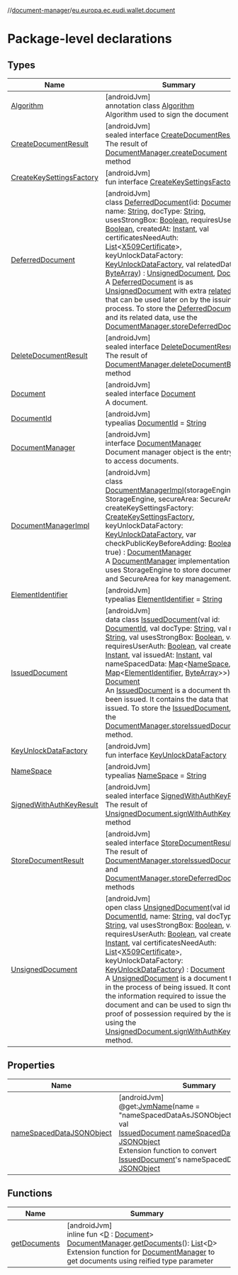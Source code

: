 //[document-manager](../../index.md)/[eu.europa.ec.eudi.wallet.document](index.md)

# Package-level declarations

## Types

| Name                                                              | Summary                                                                                                                                                                                                                                                                                                                                                                                                                                                                                                                                                                                                                                                                                                                                                                                                                                                                                                                                                                                                                                                                                                                                                                                                                                                                                                                                                                                                                                                                                                                              |
|-------------------------------------------------------------------|--------------------------------------------------------------------------------------------------------------------------------------------------------------------------------------------------------------------------------------------------------------------------------------------------------------------------------------------------------------------------------------------------------------------------------------------------------------------------------------------------------------------------------------------------------------------------------------------------------------------------------------------------------------------------------------------------------------------------------------------------------------------------------------------------------------------------------------------------------------------------------------------------------------------------------------------------------------------------------------------------------------------------------------------------------------------------------------------------------------------------------------------------------------------------------------------------------------------------------------------------------------------------------------------------------------------------------------------------------------------------------------------------------------------------------------------------------------------------------------------------------------------------------------|
| [Algorithm](-algorithm/index.md)                                  | [androidJvm]<br>annotation class [Algorithm](-algorithm/index.md)<br>Algorithm used to sign the document                                                                                                                                                                                                                                                                                                                                                                                                                                                                                                                                                                                                                                                                                                                                                                                                                                                                                                                                                                                                                                                                                                                                                                                                                                                                                                                                                                                                                             |
| [CreateDocumentResult](-create-document-result/index.md)          | [androidJvm]<br>sealed interface [CreateDocumentResult](-create-document-result/index.md)<br>The result of [DocumentManager.createDocument](-document-manager/create-document.md) method                                                                                                                                                                                                                                                                                                                                                                                                                                                                                                                                                                                                                                                                                                                                                                                                                                                                                                                                                                                                                                                                                                                                                                                                                                                                                                                                             |
| [CreateKeySettingsFactory](-create-key-settings-factory/index.md) | [androidJvm]<br>fun interface [CreateKeySettingsFactory](-create-key-settings-factory/index.md)                                                                                                                                                                                                                                                                                                                                                                                                                                                                                                                                                                                                                                                                                                                                                                                                                                                                                                                                                                                                                                                                                                                                                                                                                                                                                                                                                                                                                                      |
| [DeferredDocument](-deferred-document/index.md)                   | [androidJvm]<br>class [DeferredDocument](-deferred-document/index.md)(id: [DocumentId](-document-id/index.md), name: [String](https://kotlinlang.org/api/latest/jvm/stdlib/kotlin/-string/index.html), docType: [String](https://kotlinlang.org/api/latest/jvm/stdlib/kotlin/-string/index.html), usesStrongBox: [Boolean](https://kotlinlang.org/api/latest/jvm/stdlib/kotlin/-boolean/index.html), requiresUserAuth: [Boolean](https://kotlinlang.org/api/latest/jvm/stdlib/kotlin/-boolean/index.html), createdAt: [Instant](https://developer.android.com/reference/kotlin/java/time/Instant.html), val certificatesNeedAuth: [List](https://kotlinlang.org/api/latest/jvm/stdlib/kotlin.collections/-list/index.html)&lt;[X509Certificate](https://developer.android.com/reference/kotlin/java/security/cert/X509Certificate.html)&gt;, keyUnlockDataFactory: [KeyUnlockDataFactory](-key-unlock-data-factory/index.md), val relatedData: [ByteArray](https://kotlinlang.org/api/latest/jvm/stdlib/kotlin/-byte-array/index.html)) : [UnsignedDocument](-unsigned-document/index.md), [Document](-document/index.md)<br>A [DeferredDocument](-deferred-document/index.md) is as [UnsignedDocument](-unsigned-document/index.md) with extra [relatedData](-deferred-document/related-data.md) that can be used later on by the issuing process. To store the [DeferredDocument](-deferred-document/index.md) and its related data, use the [DocumentManager.storeDeferredDocument](-document-manager/store-deferred-document.md) |
| [DeleteDocumentResult](-delete-document-result/index.md)          | [androidJvm]<br>sealed interface [DeleteDocumentResult](-delete-document-result/index.md)<br>The result of [DocumentManager.deleteDocumentById](-document-manager/delete-document-by-id.md) method                                                                                                                                                                                                                                                                                                                                                                                                                                                                                                                                                                                                                                                                                                                                                                                                                                                                                                                                                                                                                                                                                                                                                                                                                                                                                                                                   |
| [Document](-document/index.md)                                    | [androidJvm]<br>sealed interface [Document](-document/index.md)<br>A document.                                                                                                                                                                                                                                                                                                                                                                                                                                                                                                                                                                                                                                                                                                                                                                                                                                                                                                                                                                                                                                                                                                                                                                                                                                                                                                                                                                                                                                                       |
| [DocumentId](-document-id/index.md)                               | [androidJvm]<br>typealias [DocumentId](-document-id/index.md) = [String](https://kotlinlang.org/api/latest/jvm/stdlib/kotlin/-string/index.html)                                                                                                                                                                                                                                                                                                                                                                                                                                                                                                                                                                                                                                                                                                                                                                                                                                                                                                                                                                                                                                                                                                                                                                                                                                                                                                                                                                                     |
| [DocumentManager](-document-manager/index.md)                     | [androidJvm]<br>interface [DocumentManager](-document-manager/index.md)<br>Document manager object is the entry point to access documents.                                                                                                                                                                                                                                                                                                                                                                                                                                                                                                                                                                                                                                                                                                                                                                                                                                                                                                                                                                                                                                                                                                                                                                                                                                                                                                                                                                                           |
| [DocumentManagerImpl](-document-manager-impl/index.md)            | [androidJvm]<br>class [DocumentManagerImpl](-document-manager-impl/index.md)(storageEngine: StorageEngine, secureArea: SecureArea, createKeySettingsFactory: [CreateKeySettingsFactory](-create-key-settings-factory/index.md), keyUnlockDataFactory: [KeyUnlockDataFactory](-key-unlock-data-factory/index.md), var checkPublicKeyBeforeAdding: [Boolean](https://kotlinlang.org/api/latest/jvm/stdlib/kotlin/-boolean/index.html) = true) : [DocumentManager](-document-manager/index.md)<br>A [DocumentManager](-document-manager/index.md) implementation that uses StorageEngine to store documents and SecureArea for key management.                                                                                                                                                                                                                                                                                                                                                                                                                                                                                                                                                                                                                                                                                                                                                                                                                                                                                          |
| [ElementIdentifier](-element-identifier/index.md)                 | [androidJvm]<br>typealias [ElementIdentifier](-element-identifier/index.md) = [String](https://kotlinlang.org/api/latest/jvm/stdlib/kotlin/-string/index.html)                                                                                                                                                                                                                                                                                                                                                                                                                                                                                                                                                                                                                                                                                                                                                                                                                                                                                                                                                                                                                                                                                                                                                                                                                                                                                                                                                                       |
| [IssuedDocument](-issued-document/index.md)                       | [androidJvm]<br>data class [IssuedDocument](-issued-document/index.md)(val id: [DocumentId](-document-id/index.md), val docType: [String](https://kotlinlang.org/api/latest/jvm/stdlib/kotlin/-string/index.html), val name: [String](https://kotlinlang.org/api/latest/jvm/stdlib/kotlin/-string/index.html), val usesStrongBox: [Boolean](https://kotlinlang.org/api/latest/jvm/stdlib/kotlin/-boolean/index.html), val requiresUserAuth: [Boolean](https://kotlinlang.org/api/latest/jvm/stdlib/kotlin/-boolean/index.html), val createdAt: [Instant](https://developer.android.com/reference/kotlin/java/time/Instant.html), val issuedAt: [Instant](https://developer.android.com/reference/kotlin/java/time/Instant.html), val nameSpacedData: [Map](https://kotlinlang.org/api/latest/jvm/stdlib/kotlin.collections/-map/index.html)&lt;[NameSpace](-name-space/index.md), [Map](https://kotlinlang.org/api/latest/jvm/stdlib/kotlin.collections/-map/index.html)&lt;[ElementIdentifier](-element-identifier/index.md), [ByteArray](https://kotlinlang.org/api/latest/jvm/stdlib/kotlin/-byte-array/index.html)&gt;&gt;) : [Document](-document/index.md)<br>An [IssuedDocument](-issued-document/index.md) is a document that has been issued. It contains the data that was issued. To store the [IssuedDocument](-issued-document/index.md), use the [DocumentManager.storeIssuedDocument](-document-manager/store-issued-document.md) method.                                                                             |
| [KeyUnlockDataFactory](-key-unlock-data-factory/index.md)         | [androidJvm]<br>fun interface [KeyUnlockDataFactory](-key-unlock-data-factory/index.md)                                                                                                                                                                                                                                                                                                                                                                                                                                                                                                                                                                                                                                                                                                                                                                                                                                                                                                                                                                                                                                                                                                                                                                                                                                                                                                                                                                                                                                              |
| [NameSpace](-name-space/index.md)                                 | [androidJvm]<br>typealias [NameSpace](-name-space/index.md) = [String](https://kotlinlang.org/api/latest/jvm/stdlib/kotlin/-string/index.html)                                                                                                                                                                                                                                                                                                                                                                                                                                                                                                                                                                                                                                                                                                                                                                                                                                                                                                                                                                                                                                                                                                                                                                                                                                                                                                                                                                                       |
| [SignedWithAuthKeyResult](-signed-with-auth-key-result/index.md)  | [androidJvm]<br>sealed interface [SignedWithAuthKeyResult](-signed-with-auth-key-result/index.md)<br>The result of [UnsignedDocument.signWithAuthKey](-unsigned-document/sign-with-auth-key.md) method                                                                                                                                                                                                                                                                                                                                                                                                                                                                                                                                                                                                                                                                                                                                                                                                                                                                                                                                                                                                                                                                                                                                                                                                                                                                                                                               |
| [StoreDocumentResult](-store-document-result/index.md)            | [androidJvm]<br>sealed interface [StoreDocumentResult](-store-document-result/index.md)<br>The result of [DocumentManager.storeIssuedDocument](-document-manager/store-issued-document.md) and [DocumentManager.storeDeferredDocument](-document-manager/store-deferred-document.md) methods                                                                                                                                                                                                                                                                                                                                                                                                                                                                                                                                                                                                                                                                                                                                                                                                                                                                                                                                                                                                                                                                                                                                                                                                                                         |
| [UnsignedDocument](-unsigned-document/index.md)                   | [androidJvm]<br>open class [UnsignedDocument](-unsigned-document/index.md)(val id: [DocumentId](-document-id/index.md), name: [String](https://kotlinlang.org/api/latest/jvm/stdlib/kotlin/-string/index.html), val docType: [String](https://kotlinlang.org/api/latest/jvm/stdlib/kotlin/-string/index.html), val usesStrongBox: [Boolean](https://kotlinlang.org/api/latest/jvm/stdlib/kotlin/-boolean/index.html), val requiresUserAuth: [Boolean](https://kotlinlang.org/api/latest/jvm/stdlib/kotlin/-boolean/index.html), val createdAt: [Instant](https://developer.android.com/reference/kotlin/java/time/Instant.html), val certificatesNeedAuth: [List](https://kotlinlang.org/api/latest/jvm/stdlib/kotlin.collections/-list/index.html)&lt;[X509Certificate](https://developer.android.com/reference/kotlin/java/security/cert/X509Certificate.html)&gt;, keyUnlockDataFactory: [KeyUnlockDataFactory](-key-unlock-data-factory/index.md)) : [Document](-document/index.md)<br>A [UnsignedDocument](-unsigned-document/index.md) is a document that is in the process of being issued. It contains the information required to issue the document and can be used to sign the proof of possession required by the issuers using the [UnsignedDocument.signWithAuthKey](-unsigned-document/sign-with-auth-key.md) method.                                                                                                                                                                                                 |

## Properties

| Name                                                           | Summary                                                                                                                                                                                                                                                                                                                                                                                                                                                                                                                                                     |
|----------------------------------------------------------------|-------------------------------------------------------------------------------------------------------------------------------------------------------------------------------------------------------------------------------------------------------------------------------------------------------------------------------------------------------------------------------------------------------------------------------------------------------------------------------------------------------------------------------------------------------------|
| [nameSpacedDataJSONObject](name-spaced-data-j-s-o-n-object.md) | [androidJvm]<br>@get:[JvmName](https://kotlinlang.org/api/latest/jvm/stdlib/kotlin.jvm/-jvm-name/index.html)(name = &quot;nameSpacedDataAsJSONObject&quot;)<br>val [IssuedDocument](-issued-document/index.md).[nameSpacedDataJSONObject](name-spaced-data-j-s-o-n-object.md): [JSONObject](https://developer.android.com/reference/kotlin/org/json/JSONObject.html)<br>Extension function to convert [IssuedDocument](-issued-document/index.md)'s nameSpacedData to [JSONObject](https://developer.android.com/reference/kotlin/org/json/JSONObject.html) |

## Functions

| Name                             | Summary                                                                                                                                                                                                                                                                                                                                                                                                                 |
|----------------------------------|-------------------------------------------------------------------------------------------------------------------------------------------------------------------------------------------------------------------------------------------------------------------------------------------------------------------------------------------------------------------------------------------------------------------------|
| [getDocuments](get-documents.md) | [androidJvm]<br>inline fun &lt;[D](get-documents.md) : [Document](-document/index.md)&gt; [DocumentManager](-document-manager/index.md).[getDocuments](get-documents.md)(): [List](https://kotlinlang.org/api/latest/jvm/stdlib/kotlin.collections/-list/index.html)&lt;[D](get-documents.md)&gt;<br>Extension function for [DocumentManager](-document-manager/index.md) to get documents using reified type parameter |
